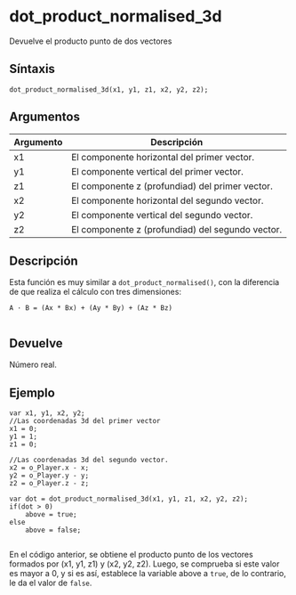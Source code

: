 # dot_product_normalised_3d

Devuelve el producto punto de dos vectores

## Síntaxis

  
```gml  
dot_product_normalised_3d(x1, y1, z1, x2, y2, z2);  
```  

## Argumentos

Argumento|Descripción|  
---|---|  
x1|El componente horizontal del primer vector.|  
y1|El componente vertical del primer vector.|  
z1|El componente z (profundiad) del primer vector.|  
x2|El componente horizontal del segundo vector.|  
y2|El componente vertical del segundo vector.|  
z2|El componente z (profundiad) del segundo vector.|  

## Descripción

Esta función es muy similar a `dot_product_normalised()`, con la diferencia de que realiza el cálculo con tres dimensiones:  
  
```gml  
A · B = (Ax * Bx) + (Ay * By) + (Az * Bz)  
  
```  

## Devuelve

Número real.

## Ejemplo

  
```gml  
var x1, y1, x2, y2;  
//Las coordenadas 3d del primer vector  
x1 = 0;  
y1 = 1;  
z1 = 0;  
  
//Las coordenadas 3d del segundo vector.  
x2 = o_Player.x - x;  
y2 = o_Player.y - y;  
z2 = o_Player.z - z;  
  
var dot = dot_product_normalised_3d(x1, y1, z1, x2, y2, z2);  
if(dot > 0)  
    above = true;  
else  
    above = false;  
  
```  
En el código anterior, se obtiene el producto punto de los vectores formados por (x1, y1, z1) y (x2, y2, z2). Luego, se comprueba si este valor es mayor a 0, y si es así, establece la variable above a `true`, de lo contrario, le da el valor de `false`.